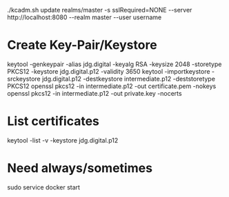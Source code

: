 ./kcadm.sh update realms/master -s sslRequired=NONE --server http://localhost:8080 --realm master --user username

# Create Key-Pair/Keystore
keytool -genkeypair -alias jdg.digital -keyalg RSA -keysize 2048 -storetype PKCS12 -keystore jdg.digital.p12 -validity 3650
keytool -importkeystore -srckeystore jdg.digital.p12 -destkeystore intermediate.p12 -deststoretype PKCS12
openssl pkcs12 -in intermediate.p12 -out certificate.pem -nokeys
openssl pkcs12 -in intermediate.p12 -out private.key -nocerts

# List certificates
keytool -list -v -keystore jdg.digital.p12

# Need always/sometimes
sudo service docker start